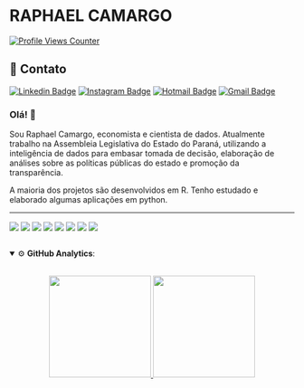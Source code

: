 # RAPHAEL CAMARGO

[![Profile Views Counter](https://komarev.com/ghpvc/?username=rldecamargo&color=blueviolet)](https://github.com/antonkomarev/github-profile-views-counter)

## 📧 Contato
[![Linkedin Badge](https://img.shields.io/badge/LinkedIn-0A66C2.svg?style=flat&logo=LinkedIn&logoColor=white&link=https://www.linkedin.com/in/rldecamargo/)](https://www.linkedin.com/in/rldecamargo/)
[![Instagram Badge](https://img.shields.io/badge/Instagram-E4405F.svg?style=flat&logo=Instagram&logoColor=white&link=https://www.instagram.com/rldecamargo/)](https://www.instagram.com/rldecamargo/)
[![Hotmail Badge](https://img.shields.io/badge/-Hotmail-0078D4?style=flat-square&logo=microsoft-outlook&logoColor=white&link=mailto:rldecamargo@hotmail.com)](mailto:rldecamargo@hotmail.com)
[![Gmail Badge](https://img.shields.io/badge/-Gmail-c14438?style=flat&logo=Gmail&logoColor=white&link=mailto:rldecamargo@gmail.com)](mailto:rldecamargo@gmail.com/)



<h3>Olá! 👋</h3>

Sou Raphael Camargo, economista e cientista de dados. Atualmente trabalho na Assembleia Legislativa do Estado do Paraná, utilizando a inteligência de dados para embasar tomada de decisão, elaboração de análises sobre as políticas públicas do estado e promoção da transparência.

A maioria dos projetos são desenvolvidos em R. Tenho estudado e elaborado algumas aplicações em python.

---
<div>
  <img align="center" src="https://img.shields.io/badge/RStudio-75AADB.svg?style=flat&logo=RStudio&logoColor=white"/> 
  <img align="center" src="https://img.shields.io/badge/R-276DC3.svg?style=flat&logo=R&logoColor=white"/>
  <img align="center" src="https://img.shields.io/badge/Python-3776AB.svg?style=flat&logo=Python&logoColor=white"/>
  <img align="center" src="https://img.shields.io/badge/Git-F05032.svg?style=flat&logo=Git&logoColor=white"/>
  <img align="center" src="https://img.shields.io/badge/GitHub-181717.svg?style=flat&logo=GitHub&logoColor=white"/>
  <img align="center" src="https://img.shields.io/badge/Qgis-589632.svg?style=flat&logo=Qgis&logoColor=white"/>
  <img align="center" src="https://img.shields.io/badge/Power%20BI-F2C811.svg?style=flat&logo=Power-BI&logoColor=black"/>
  <img align="center" src="https://img.shields.io/badge/Apache%20Spark-E25A1C.svg?style=flat&logo=Apache-Spark&logoColor=white"/>
  </p>
</div>

<br>

<details open>
  <summary>⚙ <b>GitHub Analytics</b>: </summary>
  <br>

  <p align="center">
     <a href="https://github.com/rldecamargo">
    <img height="180em" src="https://github-readme-stats-eight-theta.vercel.app/api?username=rldecamargo&show_icons=true&theme=tokyonight&include_all_commits=true&count_private=true"/>
    <img height="180em" src="https://github-readme-stats.vercel.app/api/top-langs/?username=rldecamargo&layout=compact&langs_count=7&theme=tokyonight&count_private=true"/>
  </p>
</details>
